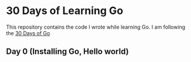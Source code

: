 # 30 Days of Learning Go

This repository contains the code I wrote while learning Go. I am following the [30 Days of Go](https://github.com/canro91/LetsGo?tab=readme-ov-file)


## Day 0 (Installing Go, Hello world)







